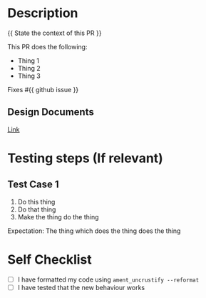 # Description

{{ State the context of this PR }}

This PR does the following:
- Thing 1
- Thing 2
- Thing 3

Fixes #{{ github issue }}

## Design Documents
[Link](link-to-design-doc)

# Testing steps (If relevant)
## Test Case 1
1. Do this thing
2. Do that thing
3. Make the thing do the thing

Expectation: The thing which does the thing does the thing

# Self Checklist
- [ ] I have formatted my code using `ament_uncrustify --reformat`
- [ ] I have tested that the new behaviour works 
